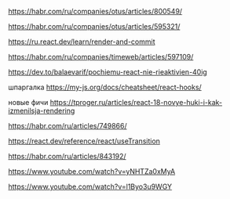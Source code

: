 https://habr.com/ru/companies/otus/articles/800549/

https://habr.com/ru/companies/otus/articles/595321/

https://ru.react.dev/learn/render-and-commit

https://habr.com/ru/companies/timeweb/articles/597109/

https://dev.to/balaevarif/pochiemu-react-nie-rieaktivien-40ig

шпаргалка https://my-js.org/docs/cheatsheet/react-hooks/

новые фичи https://tproger.ru/articles/react-18-novye-huki-i-kak-izmenilsja-rendering

https://habr.com/ru/articles/749866/

https://react.dev/reference/react/useTransition

https://habr.com/ru/articles/843192/

https://www.youtube.com/watch?v=yNHTZa0xMyA


https://www.youtube.com/watch?v=l1Byo3u9WGY

